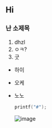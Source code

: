 ## Hi
### 난 소제목
1. dhzl
2. ㅇㅋ?
3. 굿

- 하이
- 오케
- 노노

  ```cpp
  printf("#");
  ```
  ![image](https://github.com/user-attachments/assets/f96920d4-fe08-4dd1-a0f2-16f0f72d3689)
